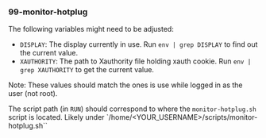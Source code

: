 ### 99-monitor-hotplug
The following variables might need to be adjusted:
- `DISPLAY`: The display currently in use. Run `env | grep DISPLAY` to find out the current value.
- `XAUTHORITY`: The path to Xauthority file holding xauth cookie. Run `env | grep XAUTHORITY` to get the current value.

Note: These values should match the ones is use while logged in as the user (not root).

The script path (in `RUN`) should correspond to where the `monitor-hotplug.sh` script is located. Likely under `/home/<YOUR_USERNAME>/scripts/monitor-hotplug.sh``

